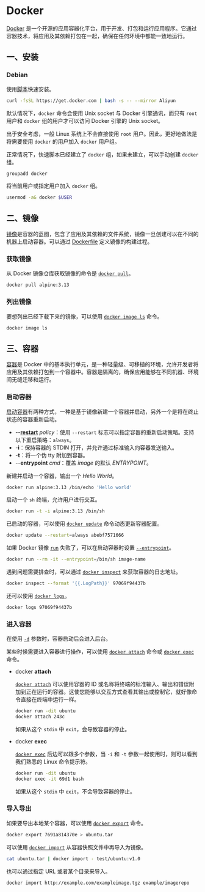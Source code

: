 # Docker

[Docker](https://www.docker.com/) 是一个开源的应用容器化平台，用于开发、打包和运行应用程序。它通过容器技术，将应用及其依赖打包在一起，确保在任何环境中都能一致地运行。

## 一、安装

### Debian

使用[脚本](https://docs.docker.com/engine/install/debian/#install-using-the-convenience-script)快速安装。

```sh
curl -fsSL https://get.docker.com | bash -s -- --mirror Aliyun
```

默认情况下，`docker` 命令会使用 Unix socket 与 Docker 引擎通讯，而只有 `root` 用户和 `docker` 组的用户才可以访问 Docker 引擎的 Unix socket。

出于安全考虑，一般 Linux 系统上不会直接使用 `root` 用户。因此，更好地做法是将需要使用 `docker` 的用户加入 `docker` 用户组。

正常情况下，快速脚本已经建立了 `docker` 组，如果未建立，可以手动创建 `docker` 组。

```sh
groupadd docker
```

将当前用户或指定用户加入 `docker` 组。

```sh
usermod -aG docker $USER
```

## 二、镜像

[镜像](https://docs.docker.com/reference/cli/docker/image/)是容器的蓝图，包含了应用及其依赖的文件系统，镜像一旦创建可以在不同的机器上启动容器。可以通过 [Dockerfile](https://docs.docker.com/reference/dockerfile/) 定义镜像的构建过程。

### 获取镜像

从 Docker 镜像仓库获取镜像的命令是 [`docker pull`](https://docs.docker.com/reference/cli/docker/image/pull/)。

```sh
docker pull alpine:3.13
```

### 列出镜像

要想列出已经下载下来的镜像，可以使用 [`docker image ls`](https://docs.docker.com/reference/cli/docker/image/ls/) 命令。

```sh
docker image ls
```

## 三、容器

[容器](https://docs.docker.com/reference/cli/docker/container/)是 Docker 中的基本执行单元，是一种轻量级、可移植的环境，允许开发者将应用及其依赖打包到一个容器中。容器是隔离的，确保应用能够在不同机器、环境间无缝迁移和运行。

### 启动容器

[启动容器](https://docs.docker.com/reference/cli/docker/container/run/)有两种方式，一种是基于镜像新建一个容器并启动，另外一个是将在终止状态的容器重新启动。

- --[**restart**](https://docs.docker.com/reference/cli/docker/container/run/#restart) *policy*：使用 `--restart` 标志可以指定容器的重新启动策略。支持以下重启策略：`always`。
- -**i**：保持容器的 STDIN 打开，并允许通过标准输入向容器发送输入。
- -**t**：将一个伪 tty 附加到容器。
- --**entrypoint** *cmd*：覆盖 *image* 的默认 *ENTRYPOINT*。

新建并启动一个容器，输出一个 *Hello World*。

```sh
docker run alpine:3.13 /bin/echo 'Hello world'
```

启动一个 `sh` 终端，允许用户进行交互。

```sh
docker run -t -i alpine:3.13 /bin/sh
```

已启动的容器，可以使用 [`docker update`](https://docs.docker.com/reference/cli/docker/container/update/) 命令动态更新容器配置。

```sh
docker update --restart=always abebf7571666
```

如果 Docker 镜像 [`run`](https://docs.docker.com/reference/cli/docker/container/run/) 失败了，可以在启动容器时设置 [`--entrypoint`](https://docs.docker.com/engine/containers/run/#default-entrypoint)。

```sh
docker run --rm -it --entrypoint=/bin/sh image-name
```

遇到问题需要排查时，可以通过 [`docker inspect`](https://docs.docker.com/reference/cli/docker/inspect/) 来获取容器的日志地址。

```sh
docker inspect --format '{{.LogPath}}' 97069f94437b
```

还可以使用 [`docker logs`](https://docs.docker.com/reference/cli/docker/container/logs/)。

```sh
docker logs 97069f94437b
```

### 进入容器

在使用 [`-d`](https://docs.docker.com/reference/cli/docker/container/run/#detach) 参数时，容器启动后会进入后台。

某些时候需要进入容器进行操作，可以使用 [`docker attach`](https://docs.docker.com/reference/cli/docker/container/attach/) 命令或 [`docker exec`](https://docs.docker.com/reference/cli/docker/container/exec/) 命令。

- docker **attach**

  [`docker attach`](https://docs.docker.com/reference/cli/docker/container/attach/) 可以使用容器的 ID 或名称将终端的标准输入、输出和错误附加到正在运行的容器。这使您能够以交互方式查看其输出或控制它，就好像命令直接在终端中运行一样。

  ```sh
  docker run -dit ubuntu
  docker attach 243c
  ```

  如果从这个 `stdin` 中 `exit`，会导致容器的停止。

- docker **exec**

  [`docker exec`](https://docs.docker.com/reference/cli/docker/container/exec/) 后边可以跟多个参数，当 `-i` 和 `-t` 参数一起使用时，则可以看到我们熟悉的 Linux 命令提示符。

  ```sh
  docker run -dit ubuntu
  docker exec -it 69d1 bash
  ```

  如果从这个 `stdin` 中 `exit`，不会导致容器的停止。

### 导入导出

如果要导出本地某个容器，可以使用 [`docker export`](https://docs.docker.com/reference/cli/docker/container/export/) 命令。

```sh
docker export 7691a814370e > ubuntu.tar
```

可以使用 [`docker import`](https://docs.docker.com/reference/cli/docker/image/import/) 从容器快照文件中再导入为镜像。

```sh
cat ubuntu.tar | docker import - test/ubuntu:v1.0
```

也可以通过指定 URL 或者某个目录来导入。

```sh
docker import http://example.com/exampleimage.tgz example/imagerepo
```

